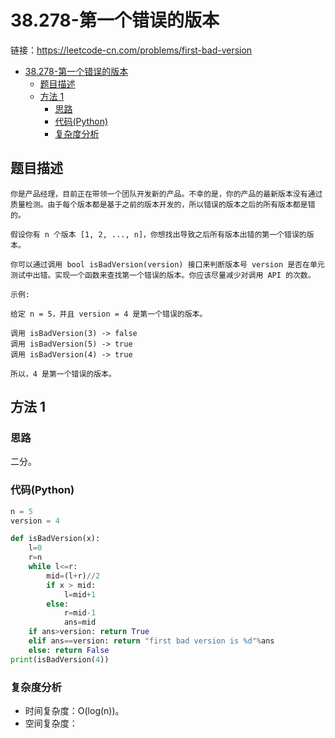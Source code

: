 # 38.278-第一个错误的版本
链接：https://leetcode-cn.com/problems/first-bad-version

- [38.278-第一个错误的版本](#38278-第一个错误的版本)
    - [题目描述](#题目描述)
    - [方法 1](#方法-1)
        - [思路](#思路)
        - [代码(Python)](#代码Python)
        - [复杂度分析](#复杂度分析)

## 题目描述
```
你是产品经理，目前正在带领一个团队开发新的产品。不幸的是，你的产品的最新版本没有通过质量检测。由于每个版本都是基于之前的版本开发的，所以错误的版本之后的所有版本都是错的。

假设你有 n 个版本 [1, 2, ..., n]，你想找出导致之后所有版本出错的第一个错误的版本。

你可以通过调用 bool isBadVersion(version) 接口来判断版本号 version 是否在单元测试中出错。实现一个函数来查找第一个错误的版本。你应该尽量减少对调用 API 的次数。

示例:

给定 n = 5，并且 version = 4 是第一个错误的版本。

调用 isBadVersion(3) -> false
调用 isBadVersion(5) -> true
调用 isBadVersion(4) -> true

所以，4 是第一个错误的版本。
```

## 方法 1

### 思路
二分。

### 代码(Python)
```python
n = 5
version = 4

def isBadVersion(x):
    l=0
    r=n
    while l<=r:
        mid=(l+r)//2
        if x > mid:
            l=mid+1
        else:
            r=mid-1
            ans=mid
    if ans>version: return True
    elif ans==version: return "first bad version is %d"%ans
    else: return False
print(isBadVersion(4))

```

### 复杂度分析

- 时间复杂度：O(log(n))。
- 空间复杂度：

